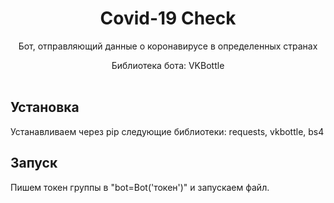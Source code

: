 <h1 align="center">Covid-19 Check</h1>
<p align="center">
    Бот, отправляющий данные о коронавирусе в определенных странах
 <p align="center">
    Библиотека бота: VKBottle
    <br /><br />
</p>

## Установка

Устанавливаем через pip следующие библиотеки: requests, vkbottle, bs4

## Запуск 
Пишем токен группы в "bot=Bot('токен')" и запускаем файл.
